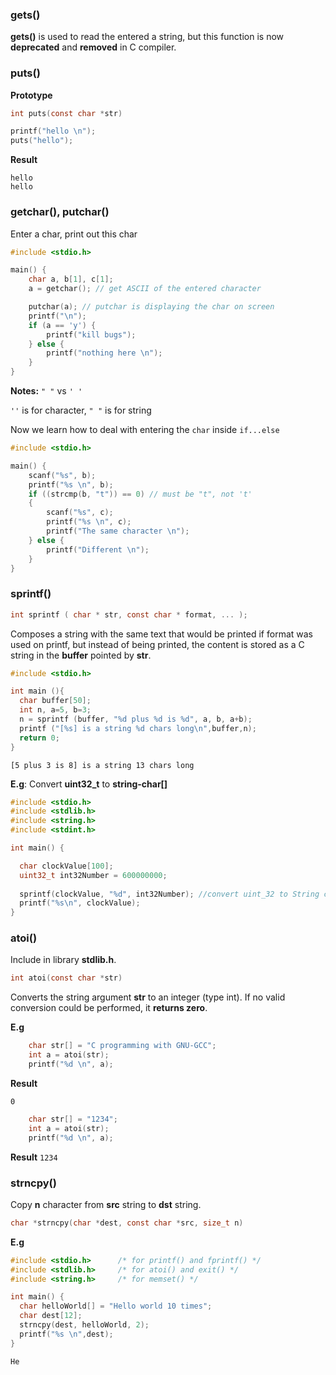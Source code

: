 ### gets()

**gets()** is used to read the entered a string, but this function is now **deprecated** and **removed** in C compiler.

### puts()

**Prototype**

```c
int puts(const char *str)
```

```c
printf("hello \n");
puts("hello");
```

**Result**

```
hello
hello
```

### getchar(), putchar()

Enter a char, print out this char

```c
#include <stdio.h>

main() {
	char a, b[1], c[1];
	a = getchar(); // get ASCII of the entered character

	putchar(a); // putchar is displaying the char on screen
	printf("\n");
	if (a == 'y') {
		printf("kill bugs");
	} else {
		printf("nothing here \n");
	}
}
```

**Notes:** ``" "`` vs ``' '``

``''`` is for character, ``" "`` is for string

Now we learn how to deal with entering the ``char`` inside ``if...else``

```c
#include <stdio.h>

main() {
	scanf("%s", b);
	printf("%s \n", b);
	if ((strcmp(b, "t")) == 0) // must be "t", not 't'
	{
		scanf("%s", c);
		printf("%s \n", c);
		printf("The same character \n");
	} else {
		printf("Different \n");
	}
}
```

### sprintf()

```c
int sprintf ( char * str, const char * format, ... );
```

Composes a string with the same text that would be printed if format was used on printf, but instead of being printed, the content is stored as a C string in the **buffer** pointed by **str**.

```c
#include <stdio.h>

int main (){
  char buffer[50];
  int n, a=5, b=3;
  n = sprintf (buffer, "%d plus %d is %d", a, b, a+b);
  printf ("[%s] is a string %d chars long\n",buffer,n);
  return 0;
}
```

```
[5 plus 3 is 8] is a string 13 chars long
```

**E.g**: Convert **uint32_t** to **string-char[]**

```c
#include <stdio.h>      
#include <stdlib.h>     
#include <string.h>     
#include <stdint.h>

int main() {

  char clockValue[100];
  uint32_t int32Number = 600000000;
  
  sprintf(clockValue, "%d", int32Number); //convert uint_32 to String char[]
  printf("%s\n", clockValue);
}
```

### atoi()

Include in library **stdlib.h**.

```c
int atoi(const char *str)
```
Converts the string argument **str** to an integer (type int).  If no valid conversion could be performed, it **returns zero**.

**E.g**

```c
    char str[] = "C programming with GNU-GCC";
    int a = atoi(str);
    printf("%d \n", a);
```   

**Result**

```
0
```

```c
    char str[] = "1234";
    int a = atoi(str);
    printf("%d \n", a);
```

**Result**
``1234``   

### strncpy() 

Copy **n** character from **src** string to **dst** string.

```c
char *strncpy(char *dest, const char *src, size_t n)
```

**E.g**

```c
#include <stdio.h>      /* for printf() and fprintf() */
#include <stdlib.h>     /* for atoi() and exit() */
#include <string.h>     /* for memset() */

int main() {
  char helloWorld[] = "Hello world 10 times";
  char dest[12];
  strncpy(dest, helloWorld, 2);
  printf("%s \n",dest);
}
```

```
He
```